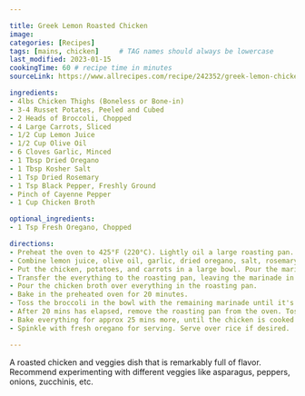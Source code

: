 ```yaml
---

title: Greek Lemon Roasted Chicken
image:
categories: [Recipes]
tags: [mains, chicken]     # TAG names should always be lowercase
last_modified: 2023-01-15
cookingTime: 60 # recipe time in minutes
sourceLink: https://www.allrecipes.com/recipe/242352/greek-lemon-chicken-and-potatoes/

ingredients:
- 4lbs Chicken Thighs (Boneless or Bone-in)
- 3-4 Russet Potates, Peeled and Cubed
- 2 Heads of Broccoli, Chopped
- 4 Large Carrots, Sliced
- 1/2 Cup Lemon Juice
- 1/2 Cup Olive Oil
- 6 Cloves Garlic, Minced
- 1 Tbsp Dried Oregano
- 1 Tbsp Kosher Salt
- 1 Tsp Dried Rosemary
- 1 Tsp Black Pepper, Freshly Ground
- Pinch of Cayenne Pepper
- 1 Cup Chicken Broth

optional_ingredients:
- 1 Tsp Fresh Oregano, Chopped

directions:
- Preheat the oven to 425°F (220°C). Lightly oil a large roasting pan.
- Combine lemon juice, olive oil, garlic, dried oregano, salt, rosemary, black pepper, and cayenne in a small bowl.
- Put the chicken, potatoes, and carrots in a large bowl. Pour the marinade over and toss to coat evenly.
- Transfer the everything to the roasting pan, leaving the marinade in the bottom of the bowl. Place the chicken skin up if using bone-in thights.
- Pour the chicken broth over everything in the roasting pan.
- Bake in the preheated oven for 20 minutes.
- Toss the broccoli in the bowl with the remaining marinade until it's all soaked up.
- After 20 mins has elapsed, remove the roasting pan from the oven. Toss everything and add the broccoli.
- Bake everything for approx 25 mins more, until the chicken is cooked to 165°F (74°C).
- Spinkle with fresh oregano for serving. Serve over rice if desired.

---
```


A roasted chicken and veggies dish that is remarkably full of flavor. Recommend experimenting with different veggies like asparagus, peppers, onions, zucchinis, etc.